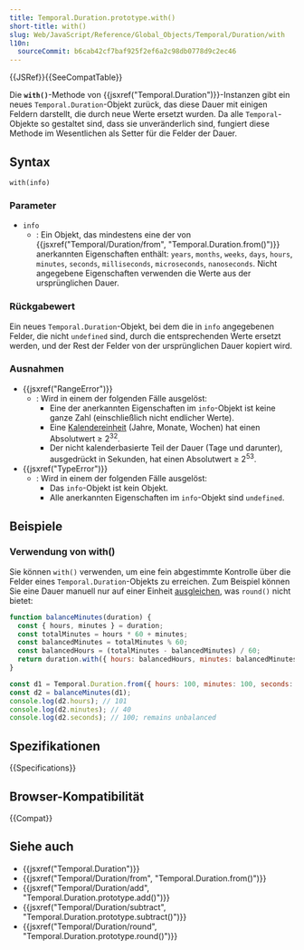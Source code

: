 ```yaml
---
title: Temporal.Duration.prototype.with()
short-title: with()
slug: Web/JavaScript/Reference/Global_Objects/Temporal/Duration/with
l10n:
  sourceCommit: b6cab42cf7baf925f2ef6a2c98db0778d9c2ec46
---
```


{{JSRef}}{{SeeCompatTable}}

Die **`with()`**-Methode von {{jsxref("Temporal.Duration")}}-Instanzen gibt ein neues `Temporal.Duration`-Objekt zurück, das diese Dauer mit einigen Feldern darstellt, die durch neue Werte ersetzt wurden. Da alle `Temporal`-Objekte so gestaltet sind, dass sie unveränderlich sind, fungiert diese Methode im Wesentlichen als Setter für die Felder der Dauer.

## Syntax

```js-nolint
with(info)
```

### Parameter

- `info`
  - : Ein Objekt, das mindestens eine der von {{jsxref("Temporal/Duration/from", "Temporal.Duration.from()")}} anerkannten Eigenschaften enthält: `years`, `months`, `weeks`, `days`, `hours`, `minutes`, `seconds`, `milliseconds`, `microseconds`, `nanoseconds`. Nicht angegebene Eigenschaften verwenden die Werte aus der ursprünglichen Dauer.

### Rückgabewert

Ein neues `Temporal.Duration`-Objekt, bei dem die in `info` angegebenen Felder, die nicht `undefined` sind, durch die entsprechenden Werte ersetzt werden, und der Rest der Felder von der ursprünglichen Dauer kopiert wird.

### Ausnahmen

- {{jsxref("RangeError")}}
  - : Wird in einem der folgenden Fälle ausgelöst:
    - Eine der anerkannten Eigenschaften im `info`-Objekt ist keine ganze Zahl (einschließlich nicht endlicher Werte).
    - Eine [Kalendereinheit](/de/docs/Web/JavaScript/Reference/Global_Objects/Temporal/Duration#calendar_durations) (Jahre, Monate, Wochen) hat einen Absolutwert ≥ 2<sup>32</sup>.
    - Der nicht kalenderbasierte Teil der Dauer (Tage und darunter), ausgedrückt in Sekunden, hat einen Absolutwert ≥ 2<sup>53</sup>.
- {{jsxref("TypeError")}}
  - : Wird in einem der folgenden Fälle ausgelöst:
    - Das `info`-Objekt ist kein Objekt.
    - Alle anerkannten Eigenschaften im `info`-Objekt sind `undefined`.

## Beispiele

### Verwendung von with()

Sie können `with()` verwenden, um eine fein abgestimmte Kontrolle über die Felder eines `Temporal.Duration`-Objekts zu erreichen. Zum Beispiel können Sie eine Dauer manuell nur auf einer Einheit [ausgleichen](/de/docs/Web/JavaScript/Reference/Global_Objects/Temporal/Duration#duration_balancing), was `round()` nicht bietet:

```js
function balanceMinutes(duration) {
  const { hours, minutes } = duration;
  const totalMinutes = hours * 60 + minutes;
  const balancedMinutes = totalMinutes % 60;
  const balancedHours = (totalMinutes - balancedMinutes) / 60;
  return duration.with({ hours: balancedHours, minutes: balancedMinutes });
}

const d1 = Temporal.Duration.from({ hours: 100, minutes: 100, seconds: 100 });
const d2 = balanceMinutes(d1);
console.log(d2.hours); // 101
console.log(d2.minutes); // 40
console.log(d2.seconds); // 100; remains unbalanced
```

## Spezifikationen

{{Specifications}}

## Browser-Kompatibilität

{{Compat}}

## Siehe auch

- {{jsxref("Temporal.Duration")}}
- {{jsxref("Temporal/Duration/from", "Temporal.Duration.from()")}}
- {{jsxref("Temporal/Duration/add", "Temporal.Duration.prototype.add()")}}
- {{jsxref("Temporal/Duration/subtract", "Temporal.Duration.prototype.subtract()")}}
- {{jsxref("Temporal/Duration/round", "Temporal.Duration.prototype.round()")}}
